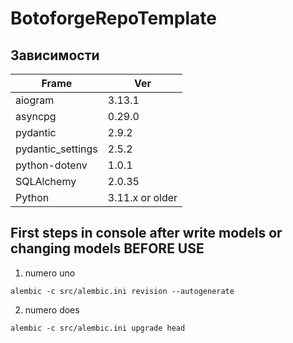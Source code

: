 # BotoforgeRepoTemplate

## Зависимости

| Frame    |   Ver                                                |
|-----------|---------------------------------------------------------|
|aiogram  | 3.13.1 |
|asyncpg    | 0.29.0|
|pydantic   | 2.9.2 | 
|pydantic_settings    | 2.5.2 |
|python-dotenv  | 1.0.1 |
|SQLAlchemy    | 2.0.35 |
|Python   | 3.11.x or older |







## First steps in console after write models or changing models BEFORE USE

1. numero uno 

```
alembic -c src/alembic.ini revision --autogenerate
```

2. numero does

```
alembic -c src/alembic.ini upgrade head
```

